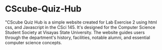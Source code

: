 # CScube-Quiz-Hub
"CScube Quiz Hub is a simple website created for Lab Exercise 2 using html css, and Javascript in the CSci 145. It's designed for the Computer Science Student Society at Visayas State University. The website guides users through the department's history, facilities, notable alumni, and essential computer science concepts.
